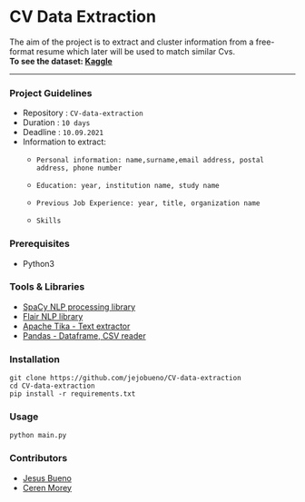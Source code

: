 # CV Data Extraction
The aim of the project is to extract and cluster information from a free-format resume which later will be used to match similar Cvs. <br>
**To see the dataset: [Kaggle](https://github.com/arefinnomi/curriculum_vitae_data)**

---------------
### Project Guidelines
- Repository : `CV-data-extraction`
- Duration : `10 days`
- Deadline : `10.09.2021`
- Information to extract:
  -     Personal information: name,surname,email address, postal address, phone number
  -     Education: year, institution name, study name
  -     Previous Job Experience: year, title, organization name
  -     Skills

### Prerequisites
- Python3

### Tools & Libraries

- [SpaCy NLP processing library](https://spacy.io/)
- [Flair NLP library](https://github.com/flairNLP/flair)
- [Apache Tika - Text extractor](https://tika.apache.org/)
- [Pandas - Dataframe, CSV reader](https://pandas.pydata.org/)


### Installation
```
git clone https://github.com/jejobueno/CV-data-extraction
cd CV-data-extraction
pip install -r requirements.txt
```

### Usage
`python main.py`

### Contributors
- [Jesus Bueno](https://github.com/jejobueno)
- [Ceren Morey](https://github.com/c-morey)


